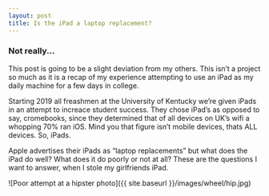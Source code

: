 ```yaml
---
layout: post
title: Is the iPad a laptop replacement?
---
```


### Not really...

This post is going to be a slight deviation from my others. This isn’t a project so much as it is a recap of my experience attempting to use an iPad as my daily machine for a few days in college. 

Starting 2019 all freashmen at the University of Kentucky we’re given iPads in an attempt to increace student success. They chose iPad’s as opposed to say, cromebooks, since they determined that of all devices on UK’s wifi a whopping 70% ran iOS. Mind you that figure isn’t mobile devices, thats ALL devices. So, iPads. 

Apple advertises their iPads as “laptop replacements” but what does the iPad do well? What does it do poorly or not at all? These are the questions I want to answer, when I stole my girlfriends iPad.

![Poor attempt at a hipster photo]({{ site.baseurl }}/images/wheel/hip.jpg)



